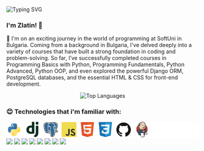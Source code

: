![Typing SVG](https://readme-typing-svg.herokuapp.com?color=%2336BCF7&lines=Hello,+World!;Welcome+to+my+GitHub+Profile!;Happy+Coding!+💻)
### I'm Zlatin! 👋

🌱 I'm on an exciting journey in the world of programming at SoftUni in Bulgaria. Coming from a background in Bulgaria, I've delved deeply into a variety of courses that have built a strong foundation in coding and problem-solving. So far, I’ve successfully completed courses in Programming Basics with Python, Programming Fundamentals, Python Advanced, Python OOP, and even explored the powerful Django ORM, PostgreSQL databases, and the essential HTML & CSS for front-end development.

<div style="display: flex; justify-content: center; align-items: center;">
    <img src="https://github-readme-stats.vercel.app/api/top-langs/?username=zlatin-r&layout=compact&theme=radical&langs_count=6" alt="Top Languages" />
</div>

### 😊 Technologies that i'm familiar with:

<div style="background-color: white">
  <img src="https://github.com/devicons/devicon/blob/master/icons/python/python-original.svg" title="Python" alt="Python" width="40" height="40"/>&nbsp;
  <img src="https://github.com/devicons/devicon/blob/master/icons/django/django-plain.svg" title="Django" alt="Django" width="40" height="40"/>&nbsp;
  <img src="https://github.com/devicons/devicon/blob/master/icons/postgresql/postgresql-original.svg" title="Postgresql" alt="Postgresql" width="40" height="40"/>&nbsp;
  <img src="https://github.com/devicons/devicon/blob/master/icons/javascript/javascript-original.svg" title="JS" alt="JS" width="40" height="40"/>&nbsp;
  <img src="https://github.com/devicons/devicon/blob/master/icons/html5/html5-original.svg" title="HTML" alt="HTML" width="40" height="40"/>&nbsp;
  <img src="https://github.com/devicons/devicon/blob/master/icons/css3/css3-original.svg" title="CSS" alt="CSS" width="40" height="40"/>&nbsp;
  <img src="https://github.com/devicons/devicon/blob/master/icons/github/github-original.svg" title="GitHub" alt="GitHub" width="40" heigth="40"/>&nbsp;
  <img src="https://github.com/devicons/devicon/blob/master/icons/jenkins/jenkins-original.svg" title="Jenkins" alt="Jenkins" width="40" heigth="40"/>&nbsp;
</div>

<img src="https://img.shields.io/badge/Python-white?style=for-the-badge&logo=python&logoColor=blue" />
<img src="https://img.shields.io/badge/Django-white?style=for-the-badge&logo=django&logoColor=black" />
<img src="https://img.shields.io/badge/PostgreSQL-white?style=for-the-badge&logo=postgresql&logoColor=blue" />
<img src="https://img.shields.io/badge/JavaScript-white?style=for-the-badge&logo=javascript&logoColor=yellow" />
<img src="https://img.shields.io/badge/HTML5-white?style=for-the-badge&logo=html5&logoColor=orange" />
<img src="https://img.shields.io/badge/CSS3-white?style=for-the-badge&logo=css3&logoColor=blue" />
<img src="https://img.shields.io/badge/GitHub-white?style=for-the-badge&logo=github&logoColor=black" />
<img src="https://img.shields.io/badge/Jenkins-white?style=for-the-badge&logo=jenkins&logoColor=red" />


